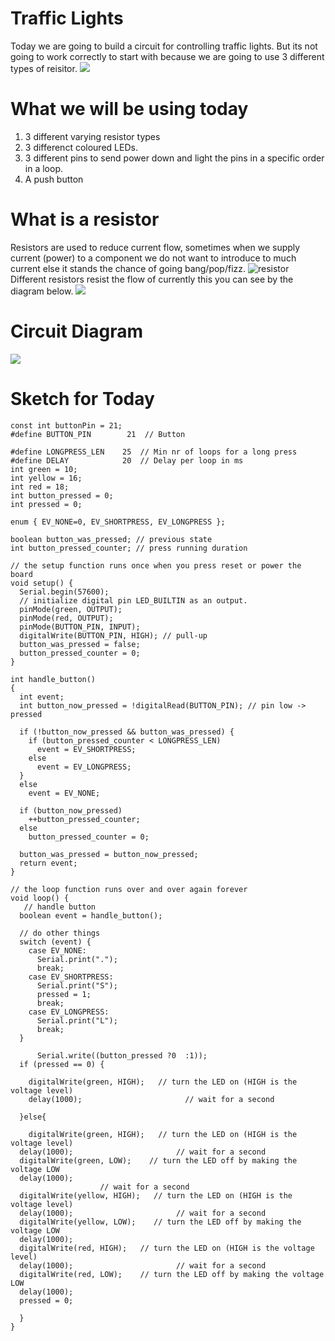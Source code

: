 # Traffic Lights
Today we are going to build a circuit for controlling traffic lights. But its not going to work correctly to start with because we are going to use 3 different types of reisitor.
<img src="http://beno.org.uk/trafficlight/o9.JPG" />


# What we will be using today
1. 3 different varying resistor types
2. 3 differenct coloured LEDs.
3. 3 different pins to send power down and light the pins in a specific order in a loop.
4. A push button

# What is a resistor
Resistors are used to reduce current flow, sometimes when we supply current (power) to a component we do not want to introduce to much current else it stands the chance of going bang/pop/fizz.
<img src="https://openclipart.org/download/276048/resistor.svg" alt="resistor" />
Different resistors resist the flow of currently this you can see by the diagram below.
<img src="https://www.digikey.com/-/media/Images/Marketing/Resources/Calculators/resistor-color-chart.jpg?la=en-US&ts=72364a89-2139-476a-8a54-8d78dacd29ff" />

# Circuit Diagram
<img src='CodeClubArduino/lesson2/traffic-light.png' />

# Sketch for Today 
```
const int buttonPin = 21; 
#define BUTTON_PIN        21  // Button

#define LONGPRESS_LEN    25  // Min nr of loops for a long press
#define DELAY            20  // Delay per loop in ms
int green = 10;
int yellow = 16;
int red = 18;
int button_pressed = 0;
int pressed = 0;

enum { EV_NONE=0, EV_SHORTPRESS, EV_LONGPRESS };

boolean button_was_pressed; // previous state
int button_pressed_counter; // press running duration

// the setup function runs once when you press reset or power the board
void setup() {
  Serial.begin(57600);
  // initialize digital pin LED_BUILTIN as an output.
  pinMode(green, OUTPUT);
  pinMode(red, OUTPUT);  
  pinMode(BUTTON_PIN, INPUT);
  digitalWrite(BUTTON_PIN, HIGH); // pull-up
  button_was_pressed = false;
  button_pressed_counter = 0;
}

int handle_button()
{
  int event;
  int button_now_pressed = !digitalRead(BUTTON_PIN); // pin low -> pressed

  if (!button_now_pressed && button_was_pressed) {
    if (button_pressed_counter < LONGPRESS_LEN)
      event = EV_SHORTPRESS;
    else
      event = EV_LONGPRESS;
  }
  else
    event = EV_NONE;

  if (button_now_pressed)
    ++button_pressed_counter;
  else
    button_pressed_counter = 0;

  button_was_pressed = button_now_pressed;
  return event;
}

// the loop function runs over and over again forever
void loop() {
   // handle button
  boolean event = handle_button();

  // do other things
  switch (event) {
    case EV_NONE:
      Serial.print(".");
      break;
    case EV_SHORTPRESS:
      Serial.print("S");
      pressed = 1;
      break;
    case EV_LONGPRESS:
      Serial.print("L");
      break;
  }

      Serial.write((button_pressed ?0  :1));
  if (pressed == 0) {
    
    digitalWrite(green, HIGH);   // turn the LED on (HIGH is the voltage level)
    delay(1000);                       // wait for a second
   
  }else{
    
    digitalWrite(green, HIGH);   // turn the LED on (HIGH is the voltage level)
  delay(1000);                       // wait for a second
  digitalWrite(green, LOW);    // turn the LED off by making the voltage LOW
  delay(1000);   
                    // wait for a second
  digitalWrite(yellow, HIGH);   // turn the LED on (HIGH is the voltage level)
  delay(1000);                       // wait for a second
  digitalWrite(yellow, LOW);    // turn the LED off by making the voltage LOW
  delay(1000);  
  digitalWrite(red, HIGH);   // turn the LED on (HIGH is the voltage level)
  delay(1000);                       // wait for a second
  digitalWrite(red, LOW);    // turn the LED off by making the voltage LOW
  delay(1000);  
  pressed = 0;
  
  } 
}
```
